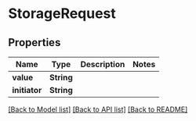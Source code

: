 # StorageRequest

## Properties

Name | Type | Description | Notes
------------ | ------------- | ------------- | -------------
**value** | **String** |  | 
**initiator** | **String** |  | 

[[Back to Model list]](../#documentation-for-models) [[Back to API list]](../#documentation-for-api-endpoints) [[Back to README]](../)


